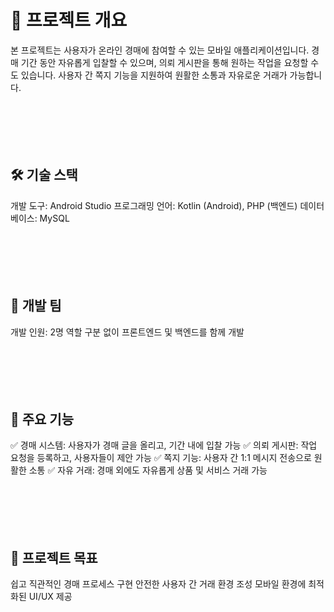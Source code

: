 # 📌 프로젝트 개요 #
본 프로젝트는 사용자가 온라인 경매에 참여할 수 있는 모바일 애플리케이션입니다.
경매 기간 동안 자유롭게 입찰할 수 있으며, 의뢰 게시판을 통해 원하는 작업을 요청할 수도 있습니다.
사용자 간 쪽지 기능을 지원하여 원활한 소통과 자유로운 거래가 가능합니다.
<br><br><br><br><br><br>



## 🛠 기술 스택 ##
개발 도구: Android Studio
프로그래밍 언어: Kotlin (Android), PHP (백엔드)
데이터베이스: MySQL
<br><br><br><br><br><br>



## 👥 개발 팀 ##
개발 인원: 2명
역할 구분 없이 프론트엔드 및 백엔드를 함께 개발
<br><br><br><br><br><br>



## 📱 주요 기능 ##
✅ 경매 시스템: 사용자가 경매 글을 올리고, 기간 내에 입찰 가능
✅ 의뢰 게시판: 작업 요청을 등록하고, 사용자들이 제안 가능
✅ 쪽지 기능: 사용자 간 1:1 메시지 전송으로 원활한 소통
✅ 자유 거래: 경매 외에도 자유롭게 상품 및 서비스 거래 가능
<br><br><br><br><br><br>



## 📌 프로젝트 목표 ##
쉽고 직관적인 경매 프로세스 구현
안전한 사용자 간 거래 환경 조성
모바일 환경에 최적화된 UI/UX 제공
